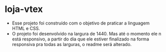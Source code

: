 # loja-vtex

- Esse projeto foi construído com o objetivo de praticar a linguagem HTML e CSS.
- O projeto foi desenvolvido na largura de 1440. Mas até o momento ele n está responsivo, a partir do dia que ele estiver finalizado na forma responsiva pra todas as larguras, o readme será alterado.
